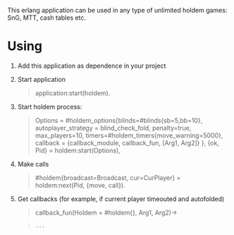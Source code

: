 This erlang application can be used in any type of unlimited holdem games: SnG, MTT, cash tables etc.

# Using

1.  Add this application as dependence in your project
2.  Start application

    >  application:start(holdem).

3.  Start holdem process:

    >   Options =
    >     #holdem_options{blinds=#blinds{sb=5,bb=10},
    >                     autoplayer_strategy = blind_check_fold,
    >                     penalty=true,
    >                     max_players=10,
    >                     timers=#holdem_timers{move_warning=5000},
    >                     callback = {callback_module, callback_fun, [Arg1, Arg2]}
    >                    },
    >   {ok, Pid} = holdem:start(Options),

4.  Make calls 

    >   #holdem{broadcast=Broadcast, cur=CurPlayer} = holdem:next(Pid, {move, call}).

5.  Get callbacks (for example, if current player timeouted and autofolded)

    >   callback_fun(Holdem = #holdem{}, Arg1, Arg2)->
    
    >     ...

